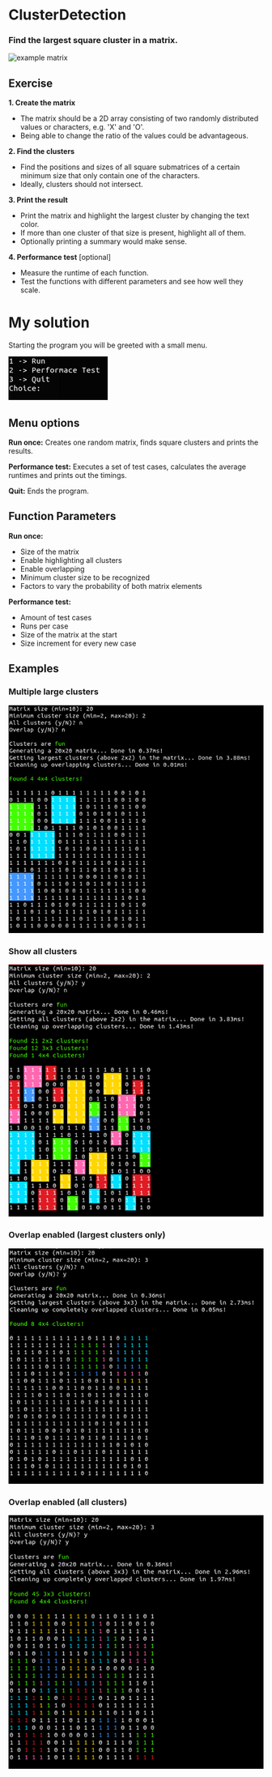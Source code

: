 
# ClusterDetection

### Find the largest square cluster in a matrix.

![example matrix](https://user-images.githubusercontent.com/20523988/64360441-ce3f0e00-d00a-11e9-936b-ee8453e61881.png)

## Exercise

**1. Create the matrix**
* The matrix should be a 2D array consisting of two randomly distributed values or characters, e.g. 'X' and 'O'. 
* Being able to change the ratio of the values could be advantageous. 

**2. Find the clusters**
* Find the positions and sizes of all square submatrices of a certain minimum size that only contain one of the characters. 
* Ideally, clusters should not intersect. 

**3. Print the result**
* Print the matrix and highlight the largest cluster by changing the text color. 
* If more than one cluster of that size is present, highlight all of them. 
* Optionally printing a summary would make sense.

**4. Performance test** [optional]
* Measure the runtime of each function. 
* Test the functions with different parameters and see how well they scale.



# My solution
Starting the program you will be greeted with a small menu. 

![menu](images/menu.png)

## Menu options
**Run once:** Creates one random matrix, finds square clusters and prints the results.

**Performance test:** Executes a set of test cases, calculates the average runtimes and prints out the timings.

**Quit:** Ends the program.


## Function Parameters
**Run once:**
* Size of the matrix
* Enable highlighting all clusters
* Enable overlapping
* Minimum cluster size to be recognized
* Factors to vary the probability of both matrix elements

**Performance test:**
* Amount of test cases
* Runs per case
* Size of the matrix at the start
* Size increment for every new case

## Examples

### Multiple large clusters

![example largest clusters](images/largest_clusters.png)

### Show all clusters

![example show all clusters](images/all_clusters.png)

### Overlap enabled (largest clusters only)

![example overlap](images/overlap_1.png)

### Overlap enabled (all clusters)

![example overlap](images/overlap_2.png)
